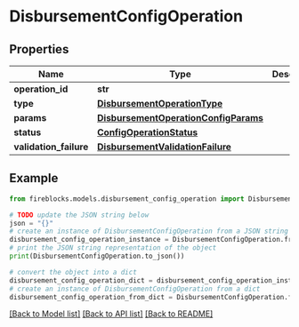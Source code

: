 # DisbursementConfigOperation


## Properties

Name | Type | Description | Notes
------------ | ------------- | ------------- | -------------
**operation_id** | **str** |  | 
**type** | [**DisbursementOperationType**](DisbursementOperationType.md) |  | 
**params** | [**DisbursementOperationConfigParams**](DisbursementOperationConfigParams.md) |  | 
**status** | [**ConfigOperationStatus**](ConfigOperationStatus.md) |  | 
**validation_failure** | [**DisbursementValidationFailure**](DisbursementValidationFailure.md) |  | [optional] 

## Example

```python
from fireblocks.models.disbursement_config_operation import DisbursementConfigOperation

# TODO update the JSON string below
json = "{}"
# create an instance of DisbursementConfigOperation from a JSON string
disbursement_config_operation_instance = DisbursementConfigOperation.from_json(json)
# print the JSON string representation of the object
print(DisbursementConfigOperation.to_json())

# convert the object into a dict
disbursement_config_operation_dict = disbursement_config_operation_instance.to_dict()
# create an instance of DisbursementConfigOperation from a dict
disbursement_config_operation_from_dict = DisbursementConfigOperation.from_dict(disbursement_config_operation_dict)
```
[[Back to Model list]](../README.md#documentation-for-models) [[Back to API list]](../README.md#documentation-for-api-endpoints) [[Back to README]](../README.md)



